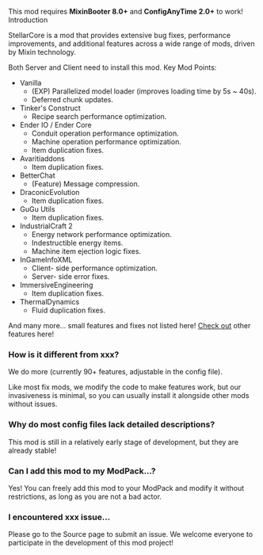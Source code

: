 This mod requires **MixinBooter 8.0+** and **ConfigAnyTime 2.0+** to work!
Introduction

StellarCore is a mod that provides extensive bug fixes, performance improvements, and additional features across a wide range of mods, driven by Mixin technology.

Both Server and Client need to install this mod.
Key Mod Points:

- Vanilla
  - (EXP) Parallelized model loader (improves loading time by 5s ~ 40s).
  - Deferred chunk updates.
- Tinker's Construct
  - Recipe search performance optimization.
- Ender IO / Ender Core
  - Conduit operation performance optimization.
  - Machine operation performance optimization.
  - Item duplication fixes.
- Avaritiaddons
  - Item duplication fixes.
- BetterChat
  - (Feature) Message compression.
- DraconicEvolution
  - Item duplication fixes.
- GuGu Utils
  - Item duplication fixes.
- IndustrialCraft 2
  - Energy network performance optimization.
  - Indestructible energy items.
  - Machine item ejection logic fixes.
- InGameInfoXML
  - Client- side performance optimization.
  - Server- side error fixes.
- ImmersiveEngineering
  - Item duplication fixes.
- ThermalDynamics
  - Fluid duplication fixes.

And many more... small features and fixes not listed here! [Check out](https://github.com/NovaEngineering-Source/StellarCore/tree/master/src/main/java/github/kasuminova/stellarcore/mixin) other features here!

### How is it different from xxx?

We do more (currently 90+ features, adjustable in the config file).

Like most fix mods, we modify the code to make features work, but our invasiveness is minimal, so you can usually install it alongside other mods without issues.

### Why do most config files lack detailed descriptions?

This mod is still in a relatively early stage of development, but they are already stable!

### Can I add this mod to my ModPack...?

Yes! You can freely add this mod to your ModPack and modify it without restrictions, as long as you are not a bad actor.

### I encountered xxx issue...

Please go to the Source page to submit an issue. We welcome everyone to participate in the development of this mod project!
